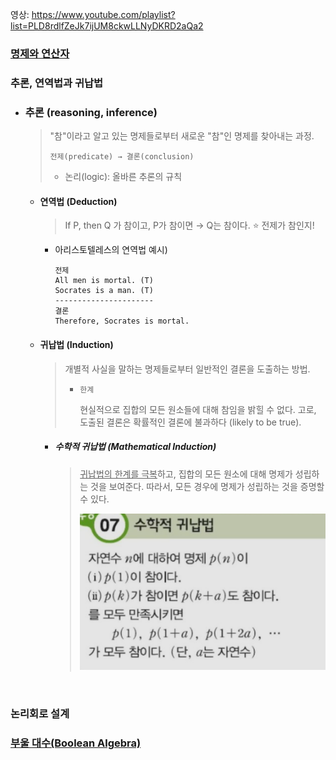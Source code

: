 영상: https://www.youtube.com/playlist?list=PLD8rdlfZeJk7ijUM8ckwLLNyDKRD2aQa2

### [명제와 연산자](../이산수학-기초/명제와-연산자.md)

### 추론, 연역법과 귀납법

- ### 추론 (reasoning, inference)
  
  > "참"이라고 알고 있는 명제들로부터 새로운 "참"인 명제를 찾아내는 과정.
  > 
  > `전제(predicate) → 결론(conclusion)`
  > 
  > - 논리(logic): 올바른 추론의 규칙
  
  - #### 연역법 (Deduction)
    
    > If P, then Q 가 참이고, P가 참이면 → Q는 참이다.
    > ⭐ 전제가 참인지!
    
    - 아리스토텔레스의 연역법 예시)
      
      ```
      전제
      All men is mortal. (T)
      Socrates is a man. (T)
      ----------------------
      결론
      Therefore, Socrates is mortal. 
      ```
  
  - #### 귀납법 (Induction)
    
    > 개별적 사실을 말하는 명제들로부터 일반적인 결론을 도출하는 방법.
    > 
    > - `한계`
    >   
    >   현실적으로 집합의 모든 원소들에 대해 참임을 밝힐 수 없다. 고로, 도출된 결론은 확률적인 결론에 불과하다 (likely to be true).
    
    - ##### *수학적 귀납법 (Mathematical Induction)*
      
      > <u>귀납법의 한계를 극복</u>하고, 집합의 모든 원소에 대해 명제가 성립하는 것을 보여준다. 따라서, 모든 경우에 명제가 성립하는 것을 증명할 수 있다.
      > 
      > ![캡처.PNG](assets/9eda5b7a3b765bf02b23d1e811dd9d94df3d5a98.PNG)

                  

### 논리회로 설계

### [부울 대수(Boolean Algebra)](부울-대수.md)